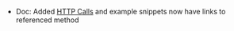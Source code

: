 * Doc: Added [HTTP Calls](HTTP/HTTP-calls) and example snippets now have links to referenced method  